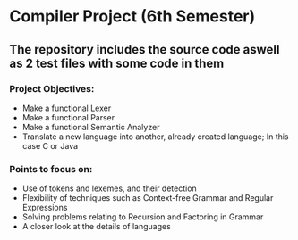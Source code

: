 # Compiler Project (6th Semester)

##  The repository includes the source code aswell as 2 test files with some code in them   

### Project Objectives:   
- Make a functional Lexer   
- Make a functional Parser
- Make a functional Semantic Analyzer   
- Translate a new language into another, already created language; In this case C or Java

### Points to focus on:    
- Use of tokens and lexemes, and their detection   
- Flexibility of techniques such as Context-free Grammar and Regular Expressions   
- Solving problems relating to Recursion and Factoring in Grammar  
- A closer look at the details of languages   
